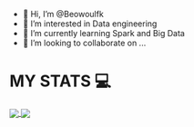 - 👋 Hi, I’m @Beowoulfk
- 👀 I’m interested in Data engineering 
- 🌱 I’m currently learning  Spark and Big Data
- 💞️ I’m looking to collaborate on ...

<!---
Beowoulfk/Beowoulfk is a ✨ special ✨ repository because its `README.md` (this file) appears on your GitHub profile.
You can click the Preview link to take a look at your changes.
--->

# MY STATS :computer:


<a href="https://github.com/anuraghazra/github-readme-stats">
  <img align="center" src="https://github-readme-stats.vercel.app/api?username=Beowoulfk&show_icons=true&theme=dracula" />
</a>
<a href="(https://github.com/anuraghazra/github-readme-stats)">
  <img align="center" src="https://github-readme-stats.vercel.app/api/top-langs/?username=Beowoulfk&langs_count=8" />
</a>
